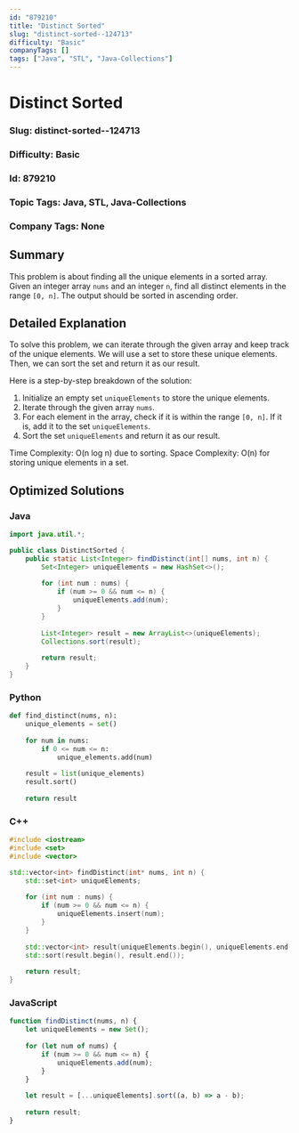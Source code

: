 ```yaml
---
id: "879210"
title: "Distinct Sorted"
slug: "distinct-sorted--124713"
difficulty: "Basic"
companyTags: []
tags: ["Java", "STL", "Java-Collections"]
---
```


**Distinct Sorted**
==================

### Slug: distinct-sorted--124713
### Difficulty: Basic
### Id: 879210
### Topic Tags: Java, STL, Java-Collections
### Company Tags: None

## Summary
This problem is about finding all the unique elements in a sorted array. Given an integer array `nums` and an integer `n`, find all distinct elements in the range `[0, n]`. The output should be sorted in ascending order.

## Detailed Explanation
To solve this problem, we can iterate through the given array and keep track of the unique elements. We will use a set to store these unique elements. Then, we can sort the set and return it as our result.

Here is a step-by-step breakdown of the solution:

1.  Initialize an empty set `uniqueElements` to store the unique elements.
2.  Iterate through the given array `nums`.
3.  For each element in the array, check if it is within the range `[0, n]`. If it is, add it to the set `uniqueElements`.
4.  Sort the set `uniqueElements` and return it as our result.

Time Complexity: O(n log n) due to sorting.
Space Complexity: O(n) for storing unique elements in a set.

## Optimized Solutions

### Java
```java
import java.util.*;

public class DistinctSorted {
    public static List<Integer> findDistinct(int[] nums, int n) {
        Set<Integer> uniqueElements = new HashSet<>();
        
        for (int num : nums) {
            if (num >= 0 && num <= n) {
                uniqueElements.add(num);
            }
        }
        
        List<Integer> result = new ArrayList<>(uniqueElements);
        Collections.sort(result);
        
        return result;
    }
}
```

### Python
```python
def find_distinct(nums, n):
    unique_elements = set()
    
    for num in nums:
        if 0 <= num <= n:
            unique_elements.add(num)
    
    result = list(unique_elements)
    result.sort()
    
    return result
```

### C++
```cpp
#include <iostream>
#include <set>
#include <vector>

std::vector<int> findDistinct(int* nums, int n) {
    std::set<int> uniqueElements;
    
    for (int num : nums) {
        if (num >= 0 && num <= n) {
            uniqueElements.insert(num);
        }
    }
    
    std::vector<int> result(uniqueElements.begin(), uniqueElements.end());
    std::sort(result.begin(), result.end());
    
    return result;
}
```

### JavaScript
```javascript
function findDistinct(nums, n) {
    let uniqueElements = new Set();
    
    for (let num of nums) {
        if (num >= 0 && num <= n) {
            uniqueElements.add(num);
        }
    }
    
    let result = [...uniqueElements].sort((a, b) => a - b);
    
    return result;
}
```